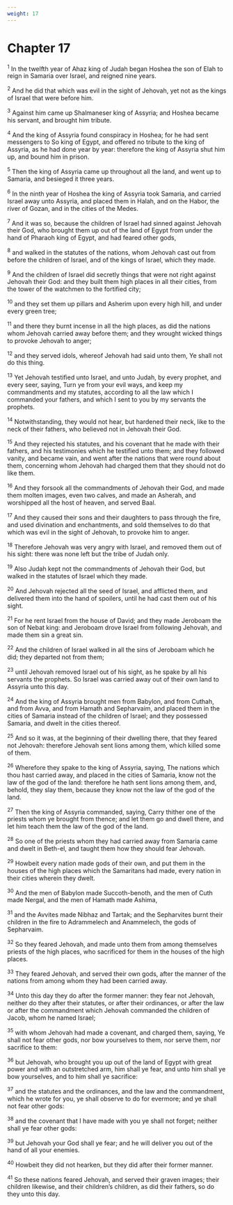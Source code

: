 ```yaml
---
weight: 17
---
```


# Chapter 17

<sup>1</sup> In the twelfth year of Ahaz king of Judah began Hoshea the son of Elah to reign in Samaria over Israel, and reigned nine years. 

<sup>2</sup> And he did that which was evil in the sight of Jehovah, yet not as the kings of Israel that were before him. 

<sup>3</sup> Against him came up Shalmaneser king of Assyria; and Hoshea became his servant, and brought him tribute. 

<sup>4</sup> And the king of Assyria found conspiracy in Hoshea; for he had sent messengers to So king of Egypt, and offered no tribute to the king of Assyria, as he had done year by year: therefore the king of Assyria shut him up, and bound him in prison. 

<sup>5</sup> Then the king of Assyria came up throughout all the land, and went up to Samaria, and besieged it three years. 

<sup>6</sup> In the ninth year of Hoshea the king of Assyria took Samaria, and carried Israel away unto Assyria, and placed them in Halah, and on the Habor, the river of Gozan, and in the cities of the Medes. 

<sup>7</sup> And it was so, because the children of Israel had sinned against Jehovah their God, who brought them up out of the land of Egypt from under the hand of Pharaoh king of Egypt, and had feared other gods, 

<sup>8</sup> and walked in the statutes of the nations, whom Jehovah cast out from before the children of Israel, and of the kings of Israel, which they made. 

<sup>9</sup> And the children of Israel did secretly things that were not right against Jehovah their God: and they built them high places in all their cities, from the tower of the watchmen to the fortified city; 

<sup>10</sup> and they set them up pillars and Asherim upon every high hill, and under every green tree; 

<sup>11</sup> and there they burnt incense in all the high places, as did the nations whom Jehovah carried away before them; and they wrought wicked things to provoke Jehovah to anger; 

<sup>12</sup> and they served idols, whereof Jehovah had said unto them, Ye shall not do this thing. 

<sup>13</sup> Yet Jehovah testified unto Israel, and unto Judah, by every prophet, and every seer, saying, Turn ye from your evil ways, and keep my commandments and my statutes, according to all the law which I commanded your fathers, and which I sent to you by my servants the prophets. 

<sup>14</sup> Notwithstanding, they would not hear, but hardened their neck, like to the neck of their fathers, who believed not in Jehovah their God. 

<sup>15</sup> And they rejected his statutes, and his covenant that he made with their fathers, and his testimonies which he testified unto them; and they followed vanity, and became vain, and went after the nations that were round about them, concerning whom Jehovah had charged them that they should not do like them. 

<sup>16</sup> And they forsook all the commandments of Jehovah their God, and made them molten images, even two calves, and made an Asherah, and worshipped all the host of heaven, and served Baal. 

<sup>17</sup> And they caused their sons and their daughters to pass through the fire, and used divination and enchantments, and sold themselves to do that which was evil in the sight of Jehovah, to provoke him to anger. 

<sup>18</sup> Therefore Jehovah was very angry with Israel, and removed them out of his sight: there was none left but the tribe of Judah only. 

<sup>19</sup> Also Judah kept not the commandments of Jehovah their God, but walked in the statutes of Israel which they made. 

<sup>20</sup> And Jehovah rejected all the seed of Israel, and afflicted them, and delivered them into the hand of spoilers, until he had cast them out of his sight. 

<sup>21</sup> For he rent Israel from the house of David; and they made Jeroboam the son of Nebat king: and Jeroboam drove Israel from following Jehovah, and made them sin a great sin. 

<sup>22</sup> And the children of Israel walked in all the sins of Jeroboam which he did; they departed not from them; 

<sup>23</sup> until Jehovah removed Israel out of his sight, as he spake by all his servants the prophets. So Israel was carried away out of their own land to Assyria unto this day. 

<sup>24</sup> And the king of Assyria brought men from Babylon, and from Cuthah, and from Avva, and from Hamath and Sepharvaim, and placed them in the cities of Samaria instead of the children of Israel; and they possessed Samaria, and dwelt in the cities thereof. 

<sup>25</sup> And so it was, at the beginning of their dwelling there, that they feared not Jehovah: therefore Jehovah sent lions among them, which killed some of them. 

<sup>26</sup> Wherefore they spake to the king of Assyria, saying, The nations which thou hast carried away, and placed in the cities of Samaria, know not the law of the god of the land: therefore he hath sent lions among them, and, behold, they slay them, because they know not the law of the god of the land. 

<sup>27</sup> Then the king of Assyria commanded, saying, Carry thither one of the priests whom ye brought from thence; and let them go and dwell there, and let him teach them the law of the god of the land. 

<sup>28</sup> So one of the priests whom they had carried away from Samaria came and dwelt in Beth-el, and taught them how they should fear Jehovah. 

<sup>29</sup> Howbeit every nation made gods of their own, and put them in the houses of the high places which the Samaritans had made, every nation in their cities wherein they dwelt. 

<sup>30</sup> And the men of Babylon made Succoth-benoth, and the men of Cuth made Nergal, and the men of Hamath made Ashima, 

<sup>31</sup> and the Avvites made Nibhaz and Tartak; and the Sepharvites burnt their children in the fire to Adrammelech and Anammelech, the gods of Sepharvaim. 

<sup>32</sup> So they feared Jehovah, and made unto them from among themselves priests of the high places, who sacrificed for them in the houses of the high places. 

<sup>33</sup> They feared Jehovah, and served their own gods, after the manner of the nations from among whom they had been carried away. 

<sup>34</sup> Unto this day they do after the former manner: they fear not Jehovah, neither do they after their statutes, or after their ordinances, or after the law or after the commandment which Jehovah commanded the children of Jacob, whom he named Israel; 

<sup>35</sup> with whom Jehovah had made a covenant, and charged them, saying, Ye shall not fear other gods, nor bow yourselves to them, nor serve them, nor sacrifice to them: 

<sup>36</sup> but Jehovah, who brought you up out of the land of Egypt with great power and with an outstretched arm, him shall ye fear, and unto him shall ye bow yourselves, and to him shall ye sacrifice: 

<sup>37</sup> and the statutes and the ordinances, and the law and the commandment, which he wrote for you, ye shall observe to do for evermore; and ye shall not fear other gods: 

<sup>38</sup> and the covenant that I have made with you ye shall not forget; neither shall ye fear other gods: 

<sup>39</sup> but Jehovah your God shall ye fear; and he will deliver you out of the hand of all your enemies. 

<sup>40</sup> Howbeit they did not hearken, but they did after their former manner. 

<sup>41</sup> So these nations feared Jehovah, and served their graven images; their children likewise, and their children’s children, as did their fathers, so do they unto this day. 


